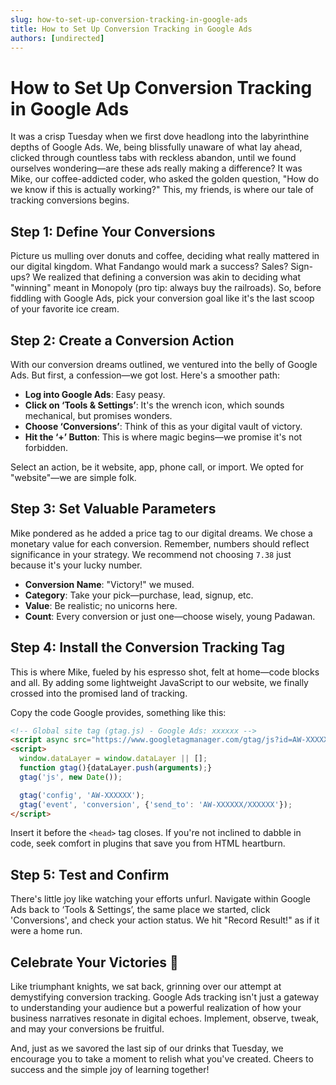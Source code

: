 ```yaml
---
slug: how-to-set-up-conversion-tracking-in-google-ads
title: How to Set Up Conversion Tracking in Google Ads
authors: [undirected]
---
```


# How to Set Up Conversion Tracking in Google Ads

It was a crisp Tuesday when we first dove headlong into the labyrinthine depths of Google Ads. We, being blissfully unaware of what lay ahead, clicked through countless tabs with reckless abandon, until we found ourselves wondering—are these ads really making a difference? It was Mike, our coffee-addicted coder, who asked the golden question, "How do we know if this is actually working?" This, my friends, is where our tale of tracking conversions begins.

## Step 1: Define Your Conversions

Picture us mulling over donuts and coffee, deciding what really mattered in our digital kingdom. What Fandango would mark a success? Sales? Sign-ups? We realized that defining a conversion was akin to deciding what "winning" meant in Monopoly (pro tip: always buy the railroads). So, before fiddling with Google Ads, pick your conversion goal like it's the last scoop of your favorite ice cream.

## Step 2: Create a Conversion Action

With our conversion dreams outlined, we ventured into the belly of Google Ads. But first, a confession—we got lost. Here's a smoother path:

- **Log into Google Ads**: Easy peasy.
- **Click on ‘Tools & Settings’**: It's the wrench icon, which sounds mechanical, but promises wonders.
- **Choose ‘Conversions’**: Think of this as your digital vault of victory.
- **Hit the ‘+’ Button**: This is where magic begins—we promise it's not forbidden.

Select an action, be it website, app, phone call, or import. We opted for "website"—we are simple folk.

## Step 3: Set Valuable Parameters

Mike pondered as he added a price tag to our digital dreams. We chose a monetary value for each conversion. Remember, numbers should reflect significance in your strategy. We recommend not choosing `7.38` just because it's your lucky number.

- **Conversion Name**: "Victory!" we mused.
- **Category**: Take your pick—purchase, lead, signup, etc.
- **Value**: Be realistic; no unicorns here.
- **Count**: Every conversion or just one—choose wisely, young Padawan.

## Step 4: Install the Conversion Tracking Tag

This is where Mike, fueled by his espresso shot, felt at home—code blocks and all. By adding some lightweight JavaScript to our website, we finally crossed into the promised land of tracking.

Copy the code Google provides, something like this:

```html
<!-- Global site tag (gtag.js) - Google Ads: xxxxxx -->
<script async src="https://www.googletagmanager.com/gtag/js?id=AW-XXXXXX"></script>
<script>
  window.dataLayer = window.dataLayer || [];
  function gtag(){dataLayer.push(arguments);}
  gtag('js', new Date());

  gtag('config', 'AW-XXXXXX');
  gtag('event', 'conversion', {'send_to': 'AW-XXXXXX/XXXXXX'});
</script>
```

Insert it before the `<head>` tag closes. If you're not inclined to dabble in code, seek comfort in plugins that save you from HTML heartburn.

## Step 5: Test and Confirm

There's little joy like watching your efforts unfurl. Navigate within Google Ads back to ‘Tools & Settings’, the same place we started, click 'Conversions', and check your action status. We hit "Record Result!" as if it were a home run.

## Celebrate Your Victories 🎉

Like triumphant knights, we sat back, grinning over our attempt at demystifying conversion tracking. Google Ads tracking isn't just a gateway to understanding your audience but a powerful realization of how your business narratives resonate in digital echoes. Implement, observe, tweak, and may your conversions be fruitful.

And, just as we savored the last sip of our drinks that Tuesday, we encourage you to take a moment to relish what you've created. Cheers to success and the simple joy of learning together!